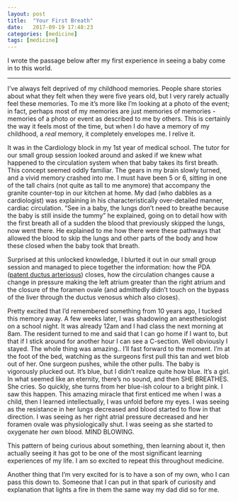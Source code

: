 ```yaml
---
layout: post
title:  "Your First Breath"
date:   2017-09-19 17:48:23
categories: [medicine]
tags: [medicine]
---
```


I wrote the passage below after my first experience in seeing a baby come in to this world.

----------


I've always felt deprived of my childhood memories. People share stories about what they felt when they were five years old, but I very rarely actually feel these memories. To me it’s more like I’m looking at a photo of the event; in fact, perhaps most of my memories are just memories of memories - memories of a photo or event as described to me by others. This is certainly the way it feels most of the time, but when I do have a memory of my childhood, a *real* memory, it completely envelopes me. I relive it.

It was in the Cardiology block in my 1st year of medical school. The tutor for our small group session looked around and asked if we knew what happened to the circulation system when that baby takes its first breath. This concept seemed oddly familiar. The gears in my brain slowly turned, and a vivid memory crashed into me. I must have been 5 or 6,  sitting in one of the tall chairs (not quite as tall to me anymore) that accompany the granite counter-top in our kitchen at home. My dad (who dabbles as a cardiologist) was explaining in his characteristically over-detailed manner, cardiac circulation. “See in a baby, the lungs don’t need to breathe because the baby is still inside the tummy” he explained, going on to detail how with the first breath all of a sudden the blood that previously skipped the lungs, now went there. He explained to me how there were these pathways that allowed the blood to skip the lungs and other parts of the body and how these closed when the baby took that breath.

Surprised at this unlocked knowledge, I blurted it out in our small group session and managed to piece together the information: how the PDA ([patent ductus arteriosus](https://en.wikipedia.org/wiki/Patent_ductus_arteriosus)) closes, how the circulation changes cause a change in pressure making the left atrium greater than the right atrium and the closure of the foramen ovale (and admittedly didn’t touch on the bypass of the liver through the ductus venosus which also closes).

Pretty excited that I’d remembered something from 10 years ago, I tucked this memory away. A few weeks later, I was shadowing an anesthesiologist on a school night. It was already 12am and I had class the next morning at 8am. The resident turned to me and said that I can go home if I want to, but that if I stick around for another hour I can see a C-section. Well obviously I stayed. The whole thing was amazing.. I’ll fast forward to the moment. I’m at the foot of the bed, watching as the surgeons first pull this tan and wet blob out of her. One surgeon pushes, while the other pulls. The baby is vigorously plucked out. It’s blue, but I didn’t realize quite how blue. It’s a girl. In what seemed like an eternity, there’s no sound, and then SHE BREATHES. She cries. So quickly, she turns from her blue-ish colour to a bright pink. I saw this happen. This amazing miracle that first enticed me when I was a child, then I learned intellectually, I was unfold before my eyes. I was seeing as the resistance in her lungs decreased and blood started to flow in that direction. I was seeing as her right atrial pressure decreased and her foramen ovale was physiologically shut. I was seeing as she started to oxygenate her *own* blood. MIND BLOWING.

This pattern of being curious about something, then learning about it, then actually seeing it has got to be one of the most significant learning experiences of my life. I am so excited to repeat this throughout medicine.

Another thing that I’m very excited for is to have a son of my own, who I can pass this down to. Someone that I can put in that spark of curiosity and explanation that lights a fire in them the same way my dad did so for me.
